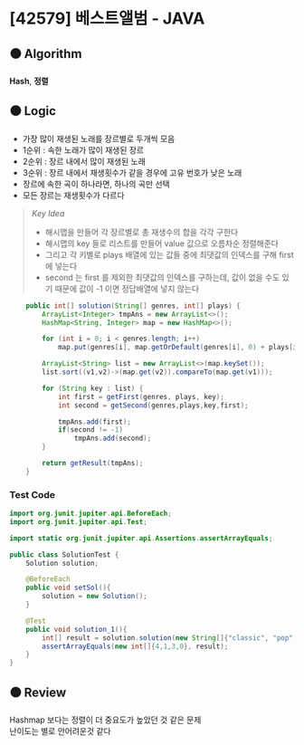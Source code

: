 # [42579] 베스트앨범 - JAVA

## :black_circle: Algorithm
**Hash**, **정렬**

## :black_circle: Logic

- 가장 많이 재생된 노래를 장르별로 두개씩 모음
- 1순위 : 속한 노래가 많이 재생된 장르
- 2순위 : 장르 내에서 많이 재생된 노래
- 3순위 : 장르 내에서 재생횟수가 같을 경우에 고유 번호가 낮은 노래
- 장르에 속한 곡이 하나라면, 하나의 곡만 선택
- 모든 장르는 재생횟수가 다르다

> _Key Idea_
>- 해시맵을 만들어 각 장르별로 총 재생수의 합을 각각 구한다
>- 해시맵의 key 들로 리스트를 만들어 value 값으로 오름차순 정렬해준다
>- 그리고 각 키별로 plays 배열에 있는 값들 중에 최댓값의 인덱스를 구해 first 에 넣는다
>- second 는 first 를 제외한 최댓값의 인덱스를 구하는데, 값이 없을 수도 있기 때문에 값이 -1 이면 정답배열에 넣지 않는다

```Java
    public int[] solution(String[] genres, int[] plays) {
        ArrayList<Integer> tmpAns = new ArrayList<>();
        HashMap<String, Integer> map = new HashMap<>();

        for (int i = 0; i < genres.length; i++)
            map.put(genres[i], map.getOrDefault(genres[i], 0) + plays[i]);

        ArrayList<String> list = new ArrayList<>(map.keySet());
        list.sort((v1,v2)->(map.get(v2)).compareTo(map.get(v1)));

        for (String key : list) {
            int first = getFirst(genres, plays, key);
            int second = getSecond(genres,plays,key,first);

            tmpAns.add(first);
            if(second != -1)
                tmpAns.add(second);
        }

        return getResult(tmpAns);
    }
```

### Test Code

```Java
import org.junit.jupiter.api.BeforeEach;
import org.junit.jupiter.api.Test;

import static org.junit.jupiter.api.Assertions.assertArrayEquals;

public class SolutionTest {
    Solution solution;

    @BeforeEach
    public void setSol(){
        solution = new Solution();
    }

    @Test
    public void solution_1(){
        int[] result = solution.solution(new String[]{"classic", "pop", "classic", "classic", "pop"},new int[]{500, 600, 150, 800, 2500});
        assertArrayEquals(new int[]{4,1,3,0}, result);
    }
}
```

## :black_circle: Review
Hashmap 보다는 정렬이 더 중요도가 높았던 것 같은 문제  
난이도는 별로 안어려운것 같다